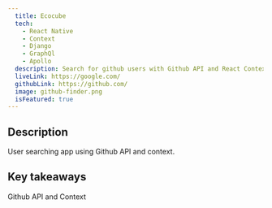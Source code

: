 ```yaml
---
  title: Ecocube 
  tech:
    - React Native
    - Context
    - Django 
    - GraphQl
    - Apollo 
  description: Search for github users with Github API and React Context.
  liveLink: https://google.com/
  githubLink: https://github.com/
  image: github-finder.png
  isFeatured: true
---
```


## Description

User searching app using Github API and context.

## Key takeaways

Github API and Context
